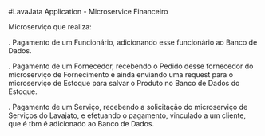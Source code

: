 #LavaJata Application - Microservice Financeiro

Microserviço que realiza: 

. Pagamento de um Funcionário, adicionando esse funcionário ao Banco de Dados. 

. Pagamento de um Fornecedor, recebendo o Pedido desse fornecedor do microserviço de Fornecimento
e ainda enviando uma request para o microserviço de Estoque para salvar o Produto no Banco de Dados do Estoque.

. Pagamento de um Serviço, recebendo a solicitação do microserviço de Serviços do Lavajato, e efetuando o pagamento,
vinculado a um cliente, que é tbm é adicionado ao Banco de Dados.
